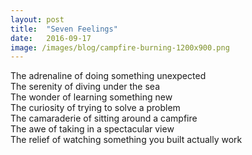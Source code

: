 ```yaml
---
layout:	post
title:	"Seven Feelings"
date:	2016-09-17
image: /images/blog/campfire-burning-1200x900.png
---
```


The adrenaline of doing something unexpected  
The serenity of diving under the sea  
The wonder of learning something new  
The curiosity of trying to solve a problem  
The camaraderie of sitting around a campfire  
The awe of taking in a spectacular view  
The relief of watching something you built actually work

  